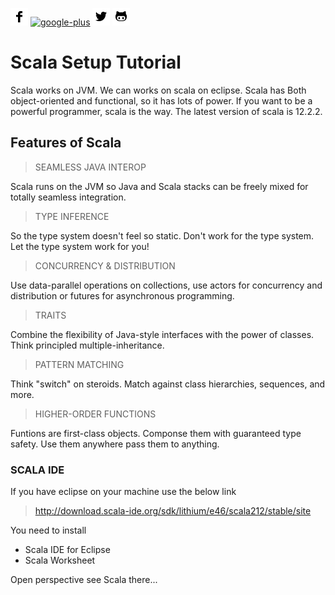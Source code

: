 
[![facebook][1.1]][1]
[![google-plus][1.2]][2]
[![twitter][1.3]][3]
[![github][1.4]][4]

[1.1]: https://github.com/nagendramca2011/Scala/blob/master/social/facebook.png 
[1.2]: https://github.com/nagendramca2011/Scala/blob/master/social/google-plus.g 
[1.3]: https://github.com/nagendramca2011/Scala/blob/master/social/twitter.png 
[1.4]: https://github.com/nagendramca2011/Scala/blob/master/social/github.png 

[1]: https://www.facebook.com/nagendramca4u
[2]: https://plus.google.com/u/0/107349924696808464956
[3]: https://twitter.com/nagendramca2011
[4]: https://github.com/nagendramca2011

Scala Setup Tutorial
=========================== 
Scala works on JVM. 
We can works on scala on eclipse. 
Scala has Both object-oriented and functional, so it has lots of power. If you want to be a powerful programmer, scala is the way. The latest version of scala is 12.2.2.

## Features of Scala
> SEAMLESS JAVA INTEROP

Scala runs on the JVM so Java and Scala stacks can be freely mixed for totally seamless integration.
> TYPE INFERENCE

So the type system doesn't feel so static. Don't work for the type system. Let the type system work for you!
> CONCURRENCY & DISTRIBUTION

Use data-parallel operations on collections, use actors for concurrency and distribution or futures for asynchronous programming.
> TRAITS

Combine the flexibility of Java-style interfaces with the power of classes. Think principled multiple-inheritance.
> PATTERN MATCHING

Think "switch" on steroids. Match against class hierarchies, sequences, and more.

> HIGHER-ORDER FUNCTIONS

Funtions are first-class objects. Componse them with guaranteed type safety. Use them anywhere pass them to anything.

### SCALA IDE

If you have eclipse on your machine use the below link

> http://download.scala-ide.org/sdk/lithium/e46/scala212/stable/site

You need to install

* Scala IDE for Eclipse
* Scala Worksheet

Open perspective see Scala there...



